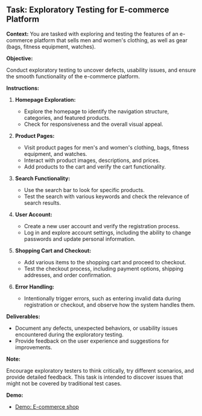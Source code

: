## Task: Exploratory Testing for E-commerce Platform

**Context:**
You are tasked with exploring and testing the features of an e-commerce platform that sells men and women's clothing, as well as gear (bags, fitness equipment, watches).

**Objective:**

Conduct exploratory testing to uncover defects, usability issues, and ensure the smooth functionality of the e-commerce platform.

**Instructions:**

1. **Homepage Exploration:**
   - Explore the homepage to identify the navigation structure, categories, and featured products.
   - Check for responsiveness and the overall visual appeal.

2. **Product Pages:**
   - Visit product pages for men's and women's clothing, bags, fitness equipment, and watches.
   - Interact with product images, descriptions, and prices.
   - Add products to the cart and verify the cart functionality.

3. **Search Functionality:**
   - Use the search bar to look for specific products.
   - Test the search with various keywords and check the relevance of search results.

4. **User Account:**
   - Create a new user account and verify the registration process.
   - Log in and explore account settings, including the ability to change passwords and update personal information.

5. **Shopping Cart and Checkout:**
   - Add various items to the shopping cart and proceed to checkout.
   - Test the checkout process, including payment options, shipping addresses, and order confirmation.

7. **Error Handling:**
   - Intentionally trigger errors, such as entering invalid data during registration or checkout, and observe how the system handles them.

**Deliverables:**
- Document any defects, unexpected behaviors, or usability issues encountered during the exploratory testing.
- Provide feedback on the user experience and suggestions for improvements.

**Note:**

Encourage exploratory testers to think critically, try different scenarios, and provide detailed feedback. This task is intended to discover issues that might not be covered by traditional test cases.

**Demo:**

- [Demo: E-commerce shop](https://magento.softwaretestingboard.com/)
